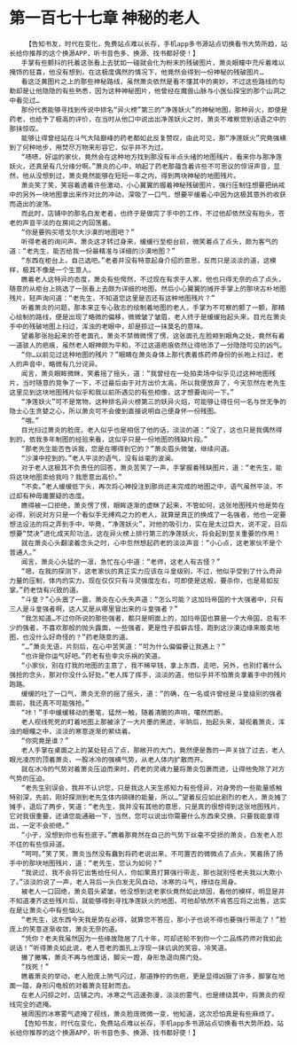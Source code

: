 # 第一百七十七章 神秘的老人
        【告知书友，时代在变化，免费站点难以长存，手机app多书源站点切换看书大势所趋，站长给你推荐的这个换源APP，听书音色多、换源、找书都好使！】
       手掌有些颤抖的托着这张看上去犹如一碰就会化为粉末的残破图片，萧炎眼瞳中充斥着难以掩饰的狂喜，他没有想到，在这极度偶然的情况下，他竟然会得到一份神秘的残破图片…
       看这泛黄图片之上的那些神秘路线，虽然萧炎依然是看不懂其中的奥妙，不过这些路线的勾勒却是让他隐隐的有些熟悉，因为这种神秘图片，他曾经在魔兽山脉与小医仙探宝的那个山洞之中看见过…
       那份代表能够寻找到传说中排名“异火榜”第三的“净莲妖火”的神秘地图，那种异火，即使是药老，也给予了极高的评价，在当时从他口中说出出净莲妖火之时，萧炎不难察觉到话语之中的那抹惊叹。
       能够让得曾经站在斗气大陆巅峰的药老都如此反复赞叹，由此可见，那“净莲妖火”究竟强横到了何种地步，用焚尽万物来形容它，似乎并不为过。
       “啧啧，好运的家伙，竟然会在这种地方找到那没有半点头绪的地图残片，看来你与那净莲妖火，还真是有几分缘分啊。”萧炎的心中，响起了药老那蕴含着许些不可思议的惊讶声音，显然，他从没想到过，萧炎竟然能够在短短一年之内，得到两块神秘的地图残片。
       萧炎笑了笑，笑容着透着许些激动，小心翼翼的握着神秘残破图片，强行压制住想要把纳戒中的另外一块地图拿出来作对比的冲动，深吸了一口气，想要平缓着心中因为这极其意外的收获而造出的波荡。
       而此时，店铺中的那名白发老者，也终于是做完了手中的工作，不过他却依然没有抬头，苍老的声音平淡的在房间之内回荡着。
       “你是要购买塔戈尔大沙漠的地图吧？”
       听得老者的询问声，萧炎这才转过身来，缓缓行至柜台前，微笑着点了点头，颇为客气的道：“老先生，能否给我一份最精准与详细的沙漠地图？”
       “东西在柜台上，自己选吧。”老者并没有特意起身介绍的意思，反而只是淡淡的道，这模样，极其不像是一个生意人。
       瞧着老人这特异的态度，萧炎有些愕然，不过现在有求于人家，他也只得无奈的点了点头，随意的从柜台上挑选了一张看上去颇为详细的地图，然后小心翼翼的摊开手掌上的那块古朴地图残片，轻声询问道：“老先生，不知道您这里是否还有这种地图残片？”
       听着萧炎的问题，那本来正专心致志的绘制着地图的老人，手掌为不可察的颤了一颤，那精心绘制的路线，便是出现了略微的偏移，微微皱了皱眉，老人终于是缓缓抬起头来，目光在萧炎手中的残破地图上扫过，浑浊的老眼中，却是掠过一抹莫名的意味。
       望着那张抬起来的苍老面孔，萧炎不禁微微愣了愣，这张面孔左脸颊到眼角之处，竟然有着一道骇人的疤痕，虽然老人眼神颇为平和，不过这道疤痕依然让得他添了一分隐隐可见的凶气。
       “你…以前见过这种地图的残片？”眼睛在萧炎身体上那代表着炼药师身份的长袍上扫过，老人的声音中，略微有几分诧异。
       闻言，萧炎眼眸微眯，笑着摇了摇头，道：“我曾经在一处拍卖场中似乎见过这种地图残片，当时随意的竞争了一下，不过最后由于对方出价太高，所以我便放弃了，今天忽然在老先生这里见到这块地图残片似乎和我以前所遇见的有些相像，这才想要询问一下。”
       “净莲妖火”可不是常物，这种排名异火榜第三的妖异火焰，可能够让得任何一名与世无争的隐士心生贪婪之心，所以萧炎可不会傻到直接说明自己便身怀一份残图。
       “哦。”
       目光扫过萧炎的脸庞，老人似乎也是相信了他的话，淡淡的道：“没了，这也只是我偶然得到的，依我多年制图的经验来看，这似乎只是一份地图的残缺片段。”
       “那老先生能否告诉我，您是在哪得到它的？”萧炎眉头微皱，继续问道。
       “沙漠中挖到的。”老人平淡的语气，没有丝毫的波澜。
       对于老人这极其不负责任的回答，萧炎苦笑了一声，手掌握着残缺图片，道：“老先生，能将这块地图卖给我吗？我愿意出高价。”
       “不卖。”老人缓缓低下头，再次将心神投注到那尚还未完成的地图之中，语气虽然平淡，不过却有种毋庸置疑的态度。
       瞧得被一口拒绝，萧炎愣了愣，眼眸逐渐的虚眯了起来，不管如何，这张地图残片他是势在必得，别说对方只是一个看似手无缚鸡之力的老人，就算是真正的换成了一名强者，他也一定要想法设法的将之弄到手中，毕竟，“净莲妖火”，对他的吸引力，实在是太过巨大，说不定，日后想要“焚决”进化成天阶功法，这在异火榜上排行第三的净莲妖火，将会起到至关重要的作用！
       就在萧炎心头翻滚着念头之时，心中忽然想起药老的淡淡声音：“小心点，这老家伙不是个普通人。”
       闻言，萧炎心头猛的一凛，急忙在心中道：“老师，这老人有古怪？”
       “嗯，在我的探测下，这老家伙的真正实力应该在斗皇级别，不过，他似乎受到了什么奇异力量的压制，体内的实力，现在仅仅只有斗灵强度左右，可即使是这般，要杀你，也是易如反掌。”药老饶有兴致的道。
       “斗皇？”心头震了一震，萧炎在心头失声道：“怎么可能？这加玛帝国的十大强者中，只有三人是斗皇强者啊，这人又是从哪里冒出来的斗皇强者？”
       “我怎知道…不过你所说的那些强者，都只是明面上的，加玛帝国也算是一个大帝国，总有不少的强者，不喜欢那般的抛头露面，一些强者，更是性子孤僻古怪，跑到这沙漠边缘来贩卖地图，也没什么好奇怪的？”药老随意的道。
       “…”萧炎无语，片刻后，在心中苦笑道：“可为什么偏偏要让我遇上？”
       “也许是你运气好吧。”药老有些幸灾乐祸的笑道。
       “小家伙，别在打我的地图的主意了，我不稀罕钱，拿上东西，走吧，另外，也别打着什么强抢的念头，那对你没什么好处。”老人挥了挥手，淡淡的道，他似乎并不怕萧炎拿着手中的残片跑路。
       缓缓的吐了一口气，萧炎无奈的摇了摇头，道：“的确，在一名或许曾经是斗皇级别的强者面前，我还真不可能强抢。”
       “咔！”手中缓缓移动的墨笔，猛然一触，随着清脆的声响，噶然而断。
       老人视线死死的盯着地图上那被涂了一大片墨的黑迹，半晌后，抬起头来，凝视着萧炎，浑浊的眼瞳之中，淡淡的寒意逐渐的萦绕着。
       “你究竟是谁？”
       老人手掌在桌面之上的某处轻点了点，那敞开的大门，竟然便是轰的一声关拢了过去，老人眼光凌厉的顶着萧炎，一股冰冷的强横气势，从老人体内扩散而开。
       就在冰冷的气势对着萧炎压迫而来时，药老的灵魂力量将萧炎包裹而进，让得他免除了对方气势的压迫。
       “老先生别误会，我并不认识您，只是我这人天生感知力有些怪异，对身旁的一些能量感触特别深，先前，刚好探测到老先生体内磅礴的能量，所以…”望着反应如此剧烈的老人，萧炎摊了摊手，退后了两步，笑道：“老先生，我并没有其他的意思，只是真的很想得到这张地图残片，它对我很重要，还请您能通融一下，当然，您可以说出你需要什么东西来交换，只要我能拿得出，一定不会拒绝。”
       “小子，没想到你也有些底子。”瞧着那竟然在自己的气势下丝毫不受损的萧炎，白发老人忍不住的有些惊异道。
       “呵呵。”笑了笑，萧炎当然没有蠢到将药老说出来，不可置否的微微点了点头，笑着扬了扬手中的那块地图残片，道：“老先生，您认为如何？”
       “我说过，我不会将它出售给任何人，你如果真打算强行带走，那也就别怪老夫我以大欺小了。”淡淡的说了一声，老人背后一头白发无风自动，冰寒的斗气，缭绕在周身。
       被老人一口回绝，萧炎眉头紧皱，他没想到这老家伙竟然如此顽固，看他的模样，明显是并不知道凑齐这些残片后，就能够得到寻找净莲妖火的地图，可他却依然不肯答应将之出售，这实在是让萧炎心中有些恼火。
       “老先生，这东西今天我是势在必得，就算您不答应，那小子也说不得也要强行带走了！”脸庞上的笑意逐渐收敛，萧炎无奈的道。
       “凭你？老夫我虽然因为一些缘故隐居了几十年，可却还轮不到你一个二品炼药师对我如此说话！”听得萧炎如此说，老人苍老的面孔上浮现一抹讥讽的笑容，冷笑道。
       撇了撇嘴，萧炎不再与他废话，脚尖一蹬，身形急退向房门处。
       “找死！”
       瞧着萧炎的举动，老人脸庞上煞气闪过，那道狰狞的伤疤，更是显得凶狠了许多，脚掌在地面一踏，身形闪电般的对着萧炎狂射而去。
       在老人闪掠之时，店铺之内，冰寒之气迅速弥漫，淡淡的雾气，也是缭绕其中，将萧炎的视线完全的遮掩。
       被周围的冰寒雾气遮掩了视线，萧炎脸庞微微一变，他知道，这次恐怕真是有些麻烦了。
       【告知书友，时代在变化，免费站点难以长存，手机app多书源站点切换看书大势所趋，站长给你推荐的这个换源APP，听书音色多、换源、找书都好使！】